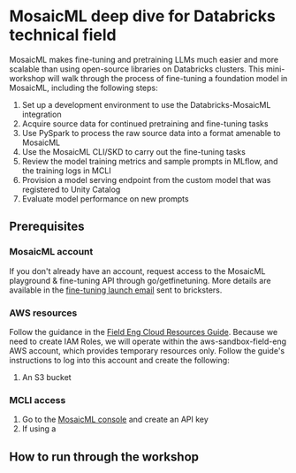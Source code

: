 # MosaicML deep dive for Databricks technical field

MosaicML makes fine-tuning and pretraining LLMs much easier and more scalable than using open-source libraries on Databricks clusters. This mini-workshop will walk through the process of fine-tuning a foundation model in MosaicML, including the following steps:
1. Set up a development environment to use the Databricks-MosaicML integration
2. Acquire source data for continued pretraining and fine-tuning tasks
3. Use PySpark to process the raw source data into a format amenable to MosaicML
4. Use the MosaicML CLI/SKD to carry out the fine-tuning tasks
5. Review the model training metrics and sample prompts in MLflow, and the training logs in MCLI
6. Provision a model serving endpoint from the custom model that was registered to Unity Catalog
7. Evaluate model performance on new prompts

## Prerequisites

### MosaicML account
If you don't already have an account, request access to the MosaicML playground & fine-tuning API through go/getfinetuning. More details are available in the [fine-tuning launch email](https://docs.google.com/document/d/1D8z0Y4iRgQOLXQr2VclCQvpzxnu0_nWT5x8iSkXKml8/edit) sent to bricksters. 

### AWS resources
Follow the guidance in the [Field Eng Cloud Resources Guide](https://databricks.atlassian.net/wiki/spaces/FE/pages/1947665233/Field-eng+Cloud+Resources+Guide#AWS-Cloud-Resources). Because we need to create IAM Roles, we will operate within the aws-sandbox-field-eng AWS account, which provides temporary resources only. Follow the guide's instructions to log into this account and create the following:
1. An S3 bucket

### MCLI access
1. Go to the [MosaicML console](https://console.mosaicml.com/account) and create an API key
2. If using a 

## How to run through the workshop